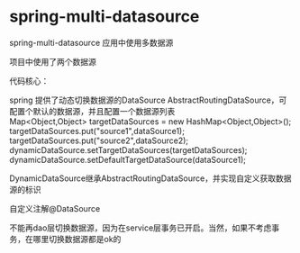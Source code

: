 # spring-multi-datasource
spring-multi-datasource 应用中使用多数据源

项目中使用了两个数据源  

代码核心：  

spring 提供了动态切换数据源的DataSource AbstractRoutingDataSource，可配置个默认的数据源，并且配置一个数据源列表  
Map<Object,Object> targetDataSources = new HashMap<Object,Object>();  
targetDataSources.put("source1",dataSource1);  
targetDataSources.put("source2",dataSource2);  
dynamicDataSource.setTargetDataSources(targetDataSources);  
dynamicDataSource.setDefaultTargetDataSource(dataSource1);  
  
DynamicDataSource继承AbstractRoutingDataSource，并实现自定义获取数据源的标识  
  
自定义注解@DataSource  
  
不能再dao层切换数据源，因为在service层事务已开启。当然，如果不考虑事务，在哪里切换数据源都是ok的

